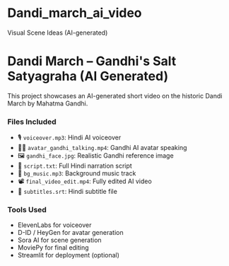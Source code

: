 # Dandi_march_ai_video
Visual Scene Ideas (AI-generated)
# Dandi March – Gandhi's Salt Satyagraha (AI Generated)

This project showcases an AI-generated short video on the historic Dandi March by Mahatma Gandhi.

### Files Included
- 🎙️ `voiceover.mp3`: Hindi AI voiceover
- 🧑‍🦲 `avatar_gandhi_talking.mp4`: Gandhi AI avatar speaking
- 🖼️ `gandhi_face.jpg`: Realistic Gandhi reference image
- 📜 `script.txt`: Full Hindi narration script
- 🎵 `bg_music.mp3`: Background music track
- 📽️ `final_video_edit.mp4`: Fully edited AI video
- 📝 `subtitles.srt`: Hindi subtitle file

### Tools Used
- ElevenLabs for voiceover
- D-ID / HeyGen for avatar generation
- Sora AI for scene generation
- MoviePy for final editing
- Streamlit for deployment (optional)
